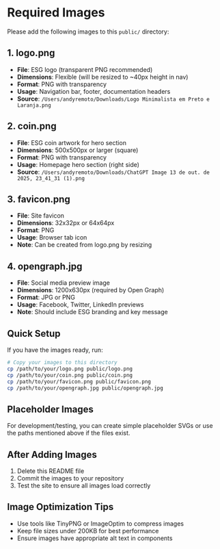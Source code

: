 # Required Images

Please add the following images to this `public/` directory:

## 1. logo.png
- **File**: ESG logo (transparent PNG recommended)
- **Dimensions**: Flexible (will be resized to ~40px height in nav)
- **Format**: PNG with transparency
- **Usage**: Navigation bar, footer, documentation headers
- **Source**: `/Users/andyremoto/Downloads/Logo Minimalista em Preto e Laranja.png`

## 2. coin.png
- **File**: ESG coin artwork for hero section
- **Dimensions**: 500x500px or larger (square)
- **Format**: PNG with transparency
- **Usage**: Homepage hero section (right side)
- **Source**: `/Users/andyremoto/Downloads/ChatGPT Image 13 de out. de 2025, 23_41_31 (1).png`

## 3. favicon.png
- **File**: Site favicon
- **Dimensions**: 32x32px or 64x64px
- **Format**: PNG
- **Usage**: Browser tab icon
- **Note**: Can be created from logo.png by resizing

## 4. opengraph.jpg
- **File**: Social media preview image
- **Dimensions**: 1200x630px (required by Open Graph)
- **Format**: JPG or PNG
- **Usage**: Facebook, Twitter, LinkedIn previews
- **Note**: Should include ESG branding and key message

## Quick Setup

If you have the images ready, run:

```bash
# Copy your images to this directory
cp /path/to/your/logo.png public/logo.png
cp /path/to/your/coin.png public/coin.png
cp /path/to/your/favicon.png public/favicon.png
cp /path/to/your/opengraph.jpg public/opengraph.jpg
```

## Placeholder Images

For development/testing, you can create simple placeholder SVGs or use the paths mentioned above if the files exist.

## After Adding Images

1. Delete this README file
2. Commit the images to your repository
3. Test the site to ensure all images load correctly

## Image Optimization Tips

- Use tools like TinyPNG or ImageOptim to compress images
- Keep file sizes under 200KB for best performance
- Ensure images have appropriate alt text in components
